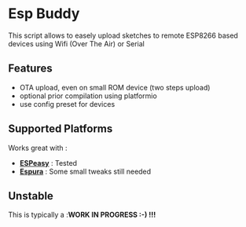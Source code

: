 # Esp Buddy 

This script allows to easely upload sketches to remote ESP8266 based devices using Wifi (Over The Air) or Serial

## Features
 - OTA upload, even on small ROM device (two steps upload)
 - optional prior compilation using platformio
 - use config preset for devices
 
## Supported Platforms
Works great with :
- [**ESPeasy**](https://github.com/letscontrolit/ESPEasy/)	: Tested 
- [**Espura**](https://github.com/xoseperez/espurna) 		: Some small tweaks still needed

## Unstable
This is typically a  :**WORK IN PROGRESS :-) !!!**
